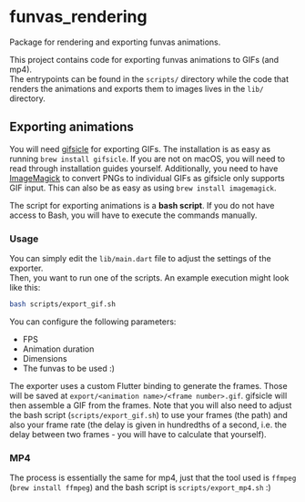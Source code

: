 # funvas_rendering

Package for rendering and exporting funvas animations.

This project contains code for exporting funvas animations to GIFs (and mp4).  
The entrypoints can be found in the `scripts/` directory while the code that renders the animations
and exports them to images lives in the `lib/` directory.

## Exporting animations

You will need [gifsicle] for exporting GIFs. The installation is as easy as running `brew install gifsicle`.
If you are not on macOS, you will need to read through installation guides yourself.
Additionally, you need to have [ImageMagick] to convert PNGs to individual GIFs as gifsicle only
supports GIF input. This can also be as easy as using `brew install imagemagick`.

The script for exporting animations is a **bash script**. If you do not have access to Bash, you
will have to execute the commands manually.

### Usage

You can simply edit the `lib/main.dart` file to adjust the settings of the exporter.  
Then, you want to run one of the scripts. An example execution might look like this:

```sh
bash scripts/export_gif.sh
```

You can configure the following parameters:

* FPS
* Animation duration
* Dimensions
* The funvas to be used :)

The exporter uses a custom Flutter binding to generate the frames. Those will be saved at
`export/<animation name>/<frame number>.gif`. gifsicle will then assemble a GIF from the
frames. Note that you will also need to adjust the bash script (`scripts/export_gif.sh`) to use your
frames (the path) and also your frame rate (the delay is given in hundredths of a second, i.e. the
delay between two frames - you will have to calculate that yourself).

### MP4

The process is essentially the same for mp4, just that the tool used is `ffmpeg`
(`brew install ffmpeg`) and the bash script is `scripts/export_mp4.sh` :)

[Twitter]: https://twitter.com/creativemaybeno
[funvas]: https://pub.dev/packages/funvas
[gifsicle]: http://www.lcdf.org/gifsicle
[ImageMagick]: https://imagemagick.org/index.php